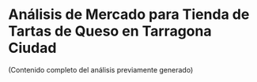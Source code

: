 # Análisis de Mercado para Tienda de Tartas de Queso en Tarragona Ciudad

(Contenido completo del análisis previamente generado)